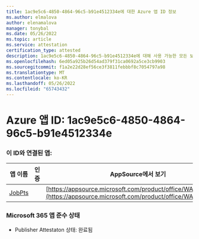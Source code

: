 ```yaml
---
title: 1ac9e5c6-4850-4864-96c5-b91e4512334e에 대한 Azure 앱 ID 정보
ms.author: elmalova
author: elenamalova
manager: tonybal
ms.date: 05/26/2022
ms.topic: article
ms.service: attestation
certification_type: attested
description: 1ac9e5c6-4850-4864-96c5-b91e4512334e에 대해 사용 가능한 모든 보안 및 규정 준수 정보입니다.
ms.openlocfilehash: 6ed05a925b26d54ad379f31ca0692a5ce3cb9903
ms.sourcegitcommit: f1a2e22d28ef56ce3f3811febbbf8c7054797a98
ms.translationtype: MT
ms.contentlocale: ko-KR
ms.lasthandoff: 05/26/2022
ms.locfileid: "65743432"
---
```

# <a name="azure-app-id-1ac9e5c6-4850-4864-96c5-b91e4512334e"></a>Azure 앱 ID: 1ac9e5c6-4850-4864-96c5-b91e4512334e


### <a name="apps-associated-with-this-id"></a>이 ID와 연결된 앱:
| **앱 이름** | **인증** | **AppSource에서 보기** |
|--------------|---------------|-----------------------|
| [JobPts](../forward/WA200001849.md) |  | [https://appsource.microsoft.com/product/office/WA200001849](https://appsource.microsoft.com/product/office/WA200001849) |

### <a name="microsoft-365-app-compliance-status"></a>Microsoft 365 앱 준수 상태
- Publisher Attestaton 상태: 완료됨
